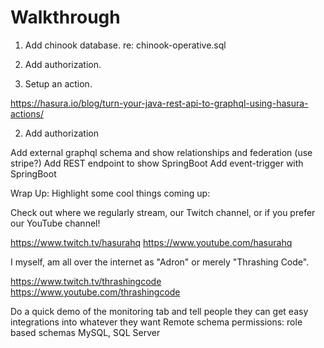 # Walkthrough 

1. Add chinook database. re: chinook-operative.sql

2. Add authorization.



2. Setup an action.

  https://hasura.io/blog/turn-your-java-rest-api-to-graphql-using-hasura-actions/




2. Add authorization


Add external graphql schema and show relationships and federation (use stripe?)
Add REST endpoint to show SpringBoot
Add event-trigger with SpringBoot





Wrap Up: Highlight some cool things coming up:

Check out where we regularly stream, our Twitch channel, or if you prefer our YouTube channel!

https://www.twitch.tv/hasurahq
https://www.youtube.com/hasurahq

I myself, am all over the internet as "Adron" or merely "Thrashing Code".

https://www.twitch.tv/thrashingcode
https://www.youtube.com/thrashingcode

Do a quick demo of the monitoring tab and tell people they can get easy integrations into whatever they want
Remote schema permissions: role based schemas
MySQL, SQL Server